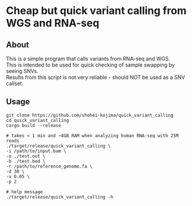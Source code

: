 # Cheap but quick variant calling from WGS and RNA-seq

## About
This is a simple program that calls variants from RNA-seq and WGS.  
This is intended to be used for quick checking of sample swapping by seeing SNVs.  
Results from this script is not very reliable - should NOT be used as a SNV callset.  

## Usage
```
git clone https://github.com/shohei-kojima/quick_variant_calling
cd quick_variant_calling
cargo build --release

# takes < 1 min and ~4GB RAM when analyzing human RNA-seq with 25M reads
./target/release/quick_variant_calling \
-i /path/to/input.bam \
-o ./test.out \
-b ./test.bed \
-r /path/to/reference_genome.fa \
-d 30 \
-v 0.05 \
-p 2

# help message
./target/release/quick_variant_calling -h
```

